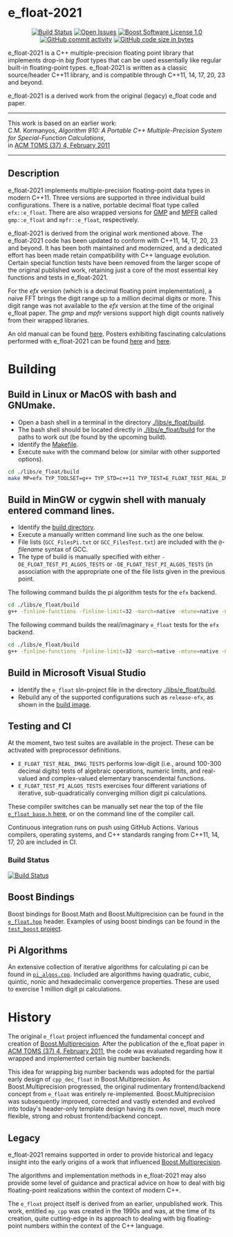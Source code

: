 ﻿e_float-2021
==================

<p align="center">
    <a href="https://github.com/ckormanyos/e_float-2021/actions">
        <img src="https://github.com/ckormanyos/e_float-2021/actions/workflows/e_float.yml/badge.svg" alt="Build Status"></a>
    <a href="https://github.com/ckormanyos/e_float-2021/issues">
        <img src="https://img.shields.io/github/issues-raw/ckormanyos/e_float-2021" alt="Open Issues" /></a>
    <a href="https://github.com/ckormanyos/e_float-2021/blob/master/LICENSE_1_0.txt">
        <img src="https://img.shields.io/badge/license-BSL%201.0-blue.svg" alt="Boost Software License 1.0"></a>
    <a href="https://img.shields.io/github/commit-activity/y/ckormanyos/e_float-2021">
        <img src="https://img.shields.io/github/commit-activity/y/ckormanyos/e_float-2021" alt="GitHub commit activity" /></a>
    <a href="https://github.com/ckormanyos/e_float-2021">
        <img src="https://img.shields.io/github/languages/code-size/ckormanyos/e_float-2021" alt="GitHub code size in bytes" /></a>
</p>

e_float-2021 is a C++ multiple-precision floating point library that
implements drop-in _big_ _float_ types that can be used essentially
like regular built-in floating-point types.
e_float-2021 is written as a classic source/header C++11 library,
and is compatible through C++11, 14, 17, 20, 23 and beyond.

e_float-2021 is a derived work from the original (legacy) e_float code and paper.

---

This work is based on an earlier work:\
C.M. Kormanyos, _Algorithm 910: A Portable C++ Multiple-Precision System for Special-Function Calculations_,\
in [ACM TOMS (37) 4, February 2011](https://doi.acm.org/10.1145/1916461.1916469)

---

## Description

e_float-2021 implements multiple-precision floating-point
data types in modern C++11. Three versions are supported
in three individual build configurations. There is a native,
portable decimal float type called `efx::e_float`.
There are also wrapped versions
for [GMP](https://gmplib.org/)
and [MPFR](https://www.mpfr.org)
called `gmp::e_float` and `mpfr::e_float`, respectively.

e_float-2021 is derived from the original work mentioned above.
The e_float-2021 code has been updated to conform with
C++11, 14, 17, 20, 23 and beyond. It has been both maintained and modernized,
and a dedicated effort has been made retain
compatibility with C++ language evolution.
Certain special function tests have been removed
from the larger scope of the original published work,
retaining just a core of the most essential key functions
and tests in e_float-2021.

For the _efx_ version (which is a decimal floating point implementation),
a naive FFT brings the digit range up to a million decimal digits or more.
This digit range was not available to the _efx_ version at the time
of the original e_float paper.
The _gmp_ and _mpfr_ versions support high digit counts natively
from their wrapped libraries.

An old manual can be found [here](./doc/e_float_manual.pdf).
Posters exhibiting fascinating calculations performed with
e_float-2021 can be found
[here](./doc/e_float_poster.pdf)
and
[here](./doc/e_float_poster_courier.pdf).


# Building

## Build in Linux or MacOS with bash and GNUmake.
  - Open a bash shell in a terminal in the directory  [./libs/e_float/build](./libs/e_float/build).
  - The bash shell should be located directly in [./libs/e_float/build](./libs/e_float/build) for the paths to work out (be found by the upcoming build).
  - Identify the [Makefile](./libs/e_float/build/Makefile).
  - Execute `make` with the command below (or similar with other supported options).

```sh
cd ./libs/e_float/build
make MP=efx TYP_TOOLSET=g++ TYP_STD=c++11 TYP_TEST=E_FLOAT_TEST_REAL_IMAG_TESTS rebuild
```

## Build in MinGW or cygwin shell with manualy entered command lines.
  - Identify the [build directory](./libs/e_float/build).
  - Execute a manually written command line such as the one below.
  - File lists (`GCC_FilesPi.txt` or `GCC_FilesTest.txt`) are included with the `@`-_filename_ syntax of GCC.
  - The type of build is manually specified with either `-DE_FLOAT_TEST_PI_ALGOS_TESTS` or `-DE_FLOAT_TEST_PI_ALGOS_TESTS` (in association with the appropriate one of the file lists given in the previous point.

The following command builds the pi algorithm tests for the `efx` backend.

```sh
cd ./libs/e_float/build
g++ -finline-functions -finline-limit=32 -march=native -mtune=native -O3 -Wall -Wextra -Wno-cast-function-type -std=c++11 -DE_FLOAT_TYPE_EFX -DE_FLOAT_TEST_PI_ALGOS_TESTS -I../../../libs/e_float/src @GCC_FilesPi.txt ../src/e_float/efx/e_float_efx.cpp -o e_float.exe
```


The following command builds the real/imaginary `e_float` tests for the `efx` backend.

```sh
cd ./libs/e_float/build
g++ -finline-functions -finline-limit=32 -march=native -mtune=native -O3 -Wall -Wextra -Wno-cast-function-type -std=c++11 -DE_FLOAT_TYPE_EFX -DE_FLOAT_TEST_REAL_IMAG_TESTS -I../../../libs/e_float/src @GCC_FilesTest.txt ../src/e_float/efx/e_float_efx.cpp -o e_float.exe
```

## Build in Microsoft Visual Studio
  - Identify the `e_float` sln-project file in the directory [./libs/e_float/build](./libs/e_float/build).
  - Rebuild any of the supported configurations such as `release-efx`, as shown in the [build image](./images/e_float_in_vs.jpg).

## Testing and CI

At the moment, two test suites are available in the project.
These can be activated with preprocessor definitions.
  - `E_FLOAT_TEST_REAL_IMAG_TESTS` performs low-digit (i.e., around 100-300 decimal digits) tests of algebraic operations, numeric limits, and real-valued and complex-valued elementary transcendental functions.
  - `E_FLOAT_TEST_PI_ALGOS_TESTS` exercises four different variations of iterative, sub-quadratically converging million digit pi calculations.

These compiler switches can be manually set near the top of the file
[`e_float_base.h` here](https://github.com/ckormanyos/e_float-2021/blob/08a19d7e052200e7a41b65b532f6720aa1f38a49/libs/e_float/src/e_float/e_float_base.h#L21),
or on the command line of the compiler call.

Continuous integration runs on push using GitHub Actions.
Various compilers, operating systems, and C++ standards
ranging from C++11, 14, 17, 20 are included in CI.

### Build Status
[![Build Status](https://github.com/ckormanyos/e_float-2021/actions/workflows/e_float.yml/badge.svg)](https://github.com/ckormanyos/e_float-2021/actions)

## Boost Bindings

Boost bindings for Boost.Math and Boost.Multiprecision can be found in
the [`e_float.hpp`](./libs/math/include/boost/math/bindings/e_float.hpp) header.
Examples of using boost bindings can be found in the [`test_boost` project](./libs/e_float/test_boost).

## Pi Algorithms

An extensive collection of iterative algorithms for calculating
pi can be found in [`pi_algos.cpp`](./libs/e_float/test/pi_test/pi_algos.cpp).
Included are algorithms having quadratic, cubic, quintic, nonic and hexadecimalic
convergence properties. These are used to exercise 1 million digit pi calculations.

# History

The original `e_float` project influenced the fundamental
concept and creation of
[Boost.Multiprecision](https://www.boost.org/doc/libs/1_80_0/libs/multiprecision/doc/html/index.html).
After the publication of the e_float paper in
[ACM TOMS (37) 4, February 2011](https://doi.acm.org/10.1145/1916461.1916469),
the code was evaluated regarding how it
wrapped and implemented certain big number backends.

This idea for wrapping big number backends
was adopted for the partial early design of `cpp_dec_float`
in Boost.Multiprecision. As Boost.Multiprecision progressed,
the original rudimentary frontend/backend concept
from `e_float` was entirely re-implemented. Boost.Multiprecision
was subsequently improved, corrected and vastly extended
and evolved into today's header-only template design having its own
novel, much more flexible, strong and robust frontend/backend concept.

## Legacy

e_float-2021 remains supported in order to provide historical
and legacy insight into the early origins of a work that influenced
[Boost.Multiprecision](https://www.boost.org/doc/libs/1_80_0/libs/multiprecision/doc/html/index.html).

The algorithms and implementation methods in e_float-2021
may also provide some level of guidance and practical advice
on how to deal with big floating-point realizations
within the context of modern C++.

The `e_float` project itself is derived from an earlier, unpublished
work. This work, entitled `mp_cpp` was created in the 1990s and was,
at the time of its creation, quite cutting-edge in its approach to dealing
with big floating-point numbers within the context of the C++ language.
